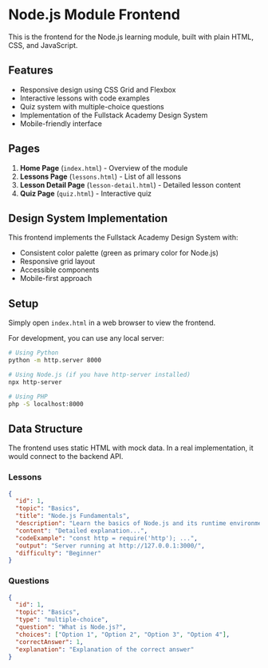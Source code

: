 # Node.js Module Frontend

This is the frontend for the Node.js learning module, built with plain HTML, CSS, and JavaScript.

## Features

- Responsive design using CSS Grid and Flexbox
- Interactive lessons with code examples
- Quiz system with multiple-choice questions
- Implementation of the Fullstack Academy Design System
- Mobile-friendly interface

## Pages

1. **Home Page** (`index.html`) - Overview of the module
2. **Lessons Page** (`lessons.html`) - List of all lessons
3. **Lesson Detail Page** (`lesson-detail.html`) - Detailed lesson content
4. **Quiz Page** (`quiz.html`) - Interactive quiz

## Design System Implementation

This frontend implements the Fullstack Academy Design System with:
- Consistent color palette (green as primary color for Node.js)
- Responsive grid layout
- Accessible components
- Mobile-first approach

## Setup

Simply open `index.html` in a web browser to view the frontend.

For development, you can use any local server:
```bash
# Using Python
python -m http.server 8000

# Using Node.js (if you have http-server installed)
npx http-server

# Using PHP
php -S localhost:8000
```

## Data Structure

The frontend uses static HTML with mock data. In a real implementation, it would connect to the backend API.

### Lessons
```json
{
  "id": 1,
  "topic": "Basics",
  "title": "Node.js Fundamentals",
  "description": "Learn the basics of Node.js and its runtime environment.",
  "content": "Detailed explanation...",
  "codeExample": "const http = require('http'); ...",
  "output": "Server running at http://127.0.0.1:3000/",
  "difficulty": "Beginner"
}
```

### Questions
```json
{
  "id": 1,
  "topic": "Basics",
  "type": "multiple-choice",
  "question": "What is Node.js?",
  "choices": ["Option 1", "Option 2", "Option 3", "Option 4"],
  "correctAnswer": 1,
  "explanation": "Explanation of the correct answer"
}
```